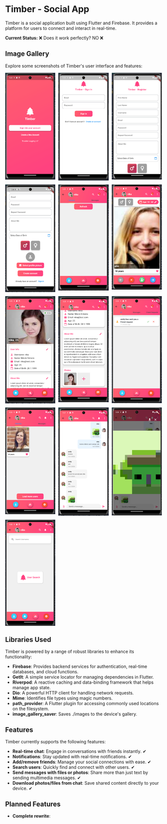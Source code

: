 # Timber - Social App

Timber is a social application built using Flutter and Firebase. It provides a platform for users to connect and interact in real-time.

**Current Status:** ❌ Does it work perfectly? NO ❌

## Image Gallery

Explore some screenshots of Timber's user interface and features:

<div style="display: flex; flex-wrap: wrap; gap: 10px;">

  <div style="flex: 1 0 30%;">
    <img src="././images/img_1.png" alt="Image 1" style="width: 100%;">
  </div>
  <div style="flex: 1 0 30%;">
    <img src="./images/img_2.png" alt="Image 2" style="width: 100%;">
  </div>
  <div style="flex: 1 0 30%;">
    <img src="./images/img_3.png" alt="Image 3" style="width: 100%;">
  </div>
  <div style="flex: 1 0 30%;">
    <img src="./images/img_4.png" alt="Image 4" style="width: 100%;">
  </div>
  <div style="flex: 1 0 30%;">
    <img src="./images/img_5.png" alt="Image 5" style="width: 100%;">
  </div>
  <div style="flex: 1 0 30%;">
    <img src="./images/img_6.png" alt="Image 6" style="width: 100%;">
  </div>
  <div style="flex: 1 0 30%;">
    <img src="./images/img_7.png" alt="Image 7" style="width: 100%;">
  </div>
  <div style="flex: 1 0 30%;">
    <img src="./images/img_8.png" alt="Image 8" style="width: 100%;">
  </div>
  <div style="flex: 1 0 30%;">
    <img src="./images/img_9.png" alt="Image 9" style="width: 100%;">
  </div>
  <div style="flex: 1 0 30%;">
    <img src="./images/img_10.png" alt="Image 10" style="width: 100%;">
  </div>
  <div style="flex: 1 0 30%;">
    <img src="./images/img_11.png" alt="Image 11" style="width: 100%;">
  </div>
  <div style="flex: 1 0 30%;">
    <img src="./images/img_12.png" alt="Image 12" style="width: 100%;">
  </div>
  <div style="flex: 1 0 30%;">
    <img src="./images/img_13.png" alt="Image 13" style="width: 100%;">
  </div>
  <div style="flex: 1 0 30%;">
  </div>
    <div style="flex: 1 0 30%;">
  </div>
</div>

## Libraries Used

Timber is powered by a range of robust libraries to enhance its functionality:

- **Firebase**: Provides backend services for authentication, real-time databases, and cloud functions.
- **GetIt**: A simple service locator for managing dependencies in Flutter.
- **Riverpod**: A reactive caching and data-binding framework that helps manage app state.
- **Dio**: A powerful HTTP client for handling network requests.
- **Mime**: Identifies file types using magic numbers.
- **path_provider**: A Flutter plugin for accessing commonly used locations on the filesystem.
- **image_gallery_saver**: Saves ./images to the device's gallery.

## Features

Timber currently supports the following features:

- **Real-time chat**: Engage in conversations with friends instantly. ✔
- **Notifications**: Stay updated with real-time notifications. ✔
- **Add/remove friends**: Manage your social connections with ease. ✔
- **Search users**: Quickly find and connect with other users. ✔
- **Send messages with files or photos**: Share more than just text by sending multimedia messages. ✔
- **Download photos/files from chat**: Save shared content directly to your device. ✔

## Planned Features

- **Complete rewrite**:
